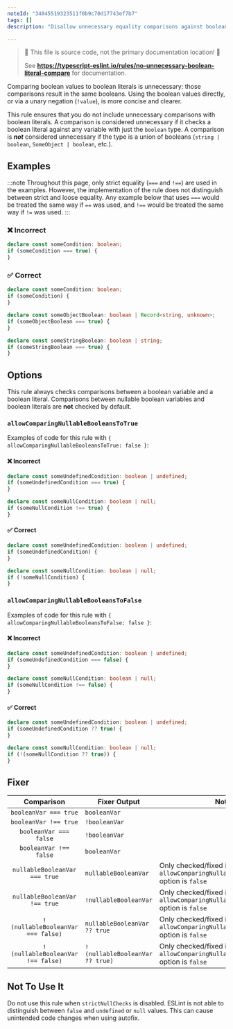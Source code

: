 ```yaml
---
noteId: "34045519323511f0b9c70d17743ef7b7"
tags: []
description: "Disallow unnecessary equality comparisons against boolean literals."

---
```


> 🛑 This file is source code, not the primary documentation location! 🛑
>
> See **https://typescript-eslint.io/rules/no-unnecessary-boolean-literal-compare** for documentation.

Comparing boolean values to boolean literals is unnecessary: those comparisons result in the same booleans.
Using the boolean values directly, or via a unary negation (`!value`), is more concise and clearer.

This rule ensures that you do not include unnecessary comparisons with boolean literals.
A comparison is considered unnecessary if it checks a boolean literal against any variable with just the `boolean` type.
A comparison is **_not_** considered unnecessary if the type is a union of booleans (`string | boolean`, `SomeObject | boolean`, etc.).

## Examples

:::note
Throughout this page, only strict equality (`===` and `!==`) are used in the examples.
However, the implementation of the rule does not distinguish between strict and loose equality.
Any example below that uses `===` would be treated the same way if `==` was used, and `!==` would be treated the same way if `!=` was used.
:::

<!--tabs-->

### ❌ Incorrect

```ts
declare const someCondition: boolean;
if (someCondition === true) {
}
```

### ✅ Correct

```ts
declare const someCondition: boolean;
if (someCondition) {
}

declare const someObjectBoolean: boolean | Record<string, unknown>;
if (someObjectBoolean === true) {
}

declare const someStringBoolean: boolean | string;
if (someStringBoolean === true) {
}
```

## Options

This rule always checks comparisons between a boolean variable and a boolean
literal. Comparisons between nullable boolean variables and boolean literals
are **not** checked by default.

### `allowComparingNullableBooleansToTrue`

Examples of code for this rule with `{ allowComparingNullableBooleansToTrue: false }`:

<!--tabs-->

#### ❌ Incorrect

```ts
declare const someUndefinedCondition: boolean | undefined;
if (someUndefinedCondition === true) {
}

declare const someNullCondition: boolean | null;
if (someNullCondition !== true) {
}
```

#### ✅ Correct

```ts
declare const someUndefinedCondition: boolean | undefined;
if (someUndefinedCondition) {
}

declare const someNullCondition: boolean | null;
if (!someNullCondition) {
}
```

### `allowComparingNullableBooleansToFalse`

Examples of code for this rule with `{ allowComparingNullableBooleansToFalse: false }`:

<!--tabs-->

#### ❌ Incorrect

```ts
declare const someUndefinedCondition: boolean | undefined;
if (someUndefinedCondition === false) {
}

declare const someNullCondition: boolean | null;
if (someNullCondition !== false) {
}
```

#### ✅ Correct

```ts
declare const someUndefinedCondition: boolean | undefined;
if (someUndefinedCondition ?? true) {
}

declare const someNullCondition: boolean | null;
if (!(someNullCondition ?? true)) {
}
```

## Fixer

|            Comparison             | Fixer Output                    | Notes                                                                               |
| :-------------------------------: | ------------------------------- | ----------------------------------------------------------------------------------- |
|       `booleanVar === true`       | `booleanVar`                    |                                                                                     |
|       `booleanVar !== true`       | `!booleanVar`                   |                                                                                     |
|      `booleanVar === false`       | `!booleanVar`                   |                                                                                     |
|      `booleanVar !== false`       | `booleanVar`                    |                                                                                     |
|   `nullableBooleanVar === true`   | `nullableBooleanVar`            | Only checked/fixed if the `allowComparingNullableBooleansToTrue` option is `false`  |
|   `nullableBooleanVar !== true`   | `!nullableBooleanVar`           | Only checked/fixed if the `allowComparingNullableBooleansToTrue` option is `false`  |
| `!(nullableBooleanVar === false)` | `nullableBooleanVar ?? true`    | Only checked/fixed if the `allowComparingNullableBooleansToFalse` option is `false` |
| `!(nullableBooleanVar !== false)` | `!(nullableBooleanVar ?? true)` | Only checked/fixed if the `allowComparingNullableBooleansToFalse` option is `false` |

## Not To Use It

Do not use this rule when `strictNullChecks` is disabled.
ESLint is not able to distinguish between `false` and `undefined` or `null` values.
This can cause unintended code changes when using autofix.
